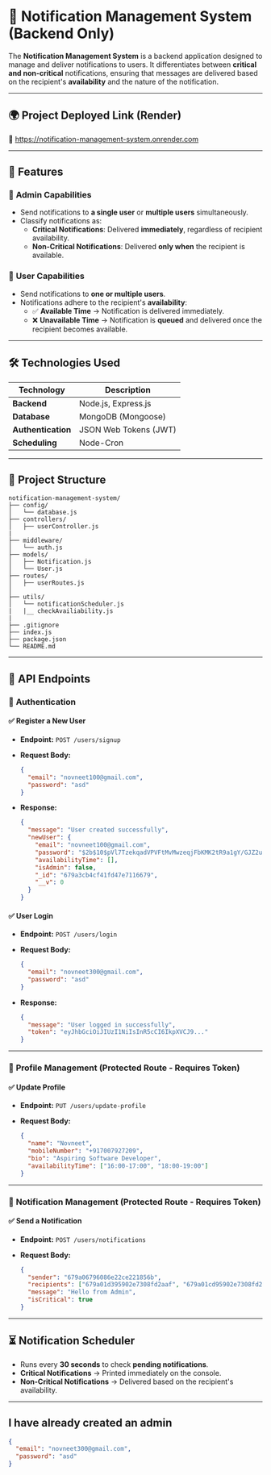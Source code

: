 # 📢 Notification Management System (Backend Only)

The **Notification Management System** is a backend application designed to manage and deliver notifications to users. It differentiates between **critical and non-critical** notifications, ensuring that messages are delivered based on the recipient's **availability** and the nature of the notification.

---

## 🌍 **Project Deployed Link (Render)**

🔗 https://notification-management-system.onrender.com

---

## 🚀 **Features**

### 🔹 **Admin Capabilities**

- Send notifications to **a single user** or **multiple users** simultaneously.
- Classify notifications as:
  - **Critical Notifications**: Delivered **immediately**, regardless of recipient availability.
  - **Non-Critical Notifications**: Delivered **only when** the recipient is available.

### 🔹 **User Capabilities**

- Send notifications to **one or multiple users**.
- Notifications adhere to the recipient's **availability**:
  - ✅ **Available Time** → Notification is delivered immediately.
  - ❌ **Unavailable Time** → Notification is **queued** and delivered once the recipient becomes available.

---

## 🛠 **Technologies Used**

| Technology         | Description           |
| ------------------ | --------------------- |
| **Backend**        | Node.js, Express.js   |
| **Database**       | MongoDB (Mongoose)    |
| **Authentication** | JSON Web Tokens (JWT) |
| **Scheduling**     | Node-Cron             |

---

## 📂 **Project Structure**

```
notification-management-system/
├── config/
│   └── database.js
├── controllers/
│   ├── userController.js
|
├── middleware/
│   └── auth.js
├── models/
│   ├── Notification.js
│   └── User.js
├── routes/
│   ├── userRoutes.js
│
├── utils/
│   └── notificationScheduler.js
|   |__ checkAvailiability.js
|
├── .gitignore
├── index.js
├── package.json
└── README.md
```

---

## 👤 **API Endpoints**

### 🔑 **Authentication**

#### ✅ **Register a New User**

- **Endpoint:** `POST /users/signup`

- **Request Body:**
  ```json
  {
    "email": "novneet100@gmail.com",
    "password": "asd"
  }
  ```
- **Response:**
  ```json
  {
    "message": "User created successfully",
    "newUser": {
      "email": "novneet100@gmail.com",
      "password": "$2b$10$pVl7TzekqadVPVFtMvMwzeqjFbKMK2tR9a1gY/GJZ2u4fagO6KELe",
      "availabilityTime": [],
      "isAdmin": false,
      "_id": "679a3cb4cf41fd47e7116679",
      "__v": 0
    }
  }
  ```

#### ✅ **User Login**

- **Endpoint:** `POST /users/login`

- **Request Body:**
  ```json
  {
    "email": "novneet300@gmail.com",
    "password": "asd"
  }
  ```
- **Response:**
  ```json
  {
    "message": "User logged in successfully",
    "token": "eyJhbGciOiJIUzI1NiIsInR5cCI6IkpXVCJ9..."
  }
  ```

---

### 🔧 **Profile Management** (Protected Route - Requires Token)

#### ✅ **Update Profile**

- **Endpoint:** `PUT /users/update-profile`

- **Request Body:**
  ```json
  {
    "name": "Novneet",
    "mobileNumber": "+917007927209",
    "bio": "Aspiring Software Developer",
    "availabilityTime": ["16:00-17:00", "18:00-19:00"]
  }
  ```

---

### 📢 **Notification Management** (Protected Route - Requires Token)

#### ✅ **Send a Notification**

- **Endpoint:** `POST /users/notifications`

- **Request Body:**
  ```json
  {
    "sender": "679a06796086e22ce221856b",
    "recipients": ["679a01d395902e7308fd2aaf", "679a01cd95902e7308fd2aac"],
    "message": "Hello from Admin",
    "isCritical": true
  }
  ```

---

## ⏳ **Notification Scheduler**

- Runs every **30 seconds** to check **pending notifications**.
- **Critical Notifications** → Printed immediately on the console.
- **Non-Critical Notifications** → Delivered based on the recipient's availability.

---

## **I have already created an admin**

```json
{
  "email": "novneet300@gmail.com",
  "password": "asd"
}
```
